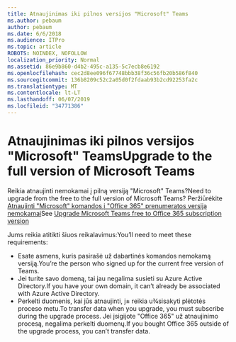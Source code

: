 ```yaml
---
title: Atnaujinimas iki pilnos versijos "Microsoft" Teams
ms.author: pebaum
author: pebaum
ms.date: 6/6/2018
ms.audience: ITPro
ms.topic: article
ROBOTS: NOINDEX, NOFOLLOW
localization_priority: Normal
ms.assetid: 86e9b860-d4b2-495c-a135-5c7ecb8e6192
ms.openlocfilehash: cec2d8ee096f67748bbb38f36c56fb20b586f840
ms.sourcegitcommit: 136b8209c52c2a05d0f2fdaab93b2cd92253fa2c
ms.translationtype: MT
ms.contentlocale: lt-LT
ms.lasthandoff: 06/07/2019
ms.locfileid: "34771386"
---
```

# <a name="upgrade-to-the-full-version-of-microsoft-teams"></a><span data-ttu-id="6e85b-102">Atnaujinimas iki pilnos versijos "Microsoft" Teams</span><span class="sxs-lookup"><span data-stu-id="6e85b-102">Upgrade to the full version of Microsoft Teams</span></span>

<span data-ttu-id="6e85b-103">Reikia atnaujinti nemokamai į pilną versiją "Microsoft" Teams?</span><span class="sxs-lookup"><span data-stu-id="6e85b-103">Need to upgrade from the free to the full version of Microsoft Teams?</span></span> <span data-ttu-id="6e85b-104">Peržiūrėkite [Atnaujinti "Microsoft" komandos į "Office 365" prenumeratos versiją nemokamai](https://docs.microsoft.com/microsoftteams/upgrade-freemium)</span><span class="sxs-lookup"><span data-stu-id="6e85b-104">See [Upgrade Microsoft Teams free to Office 365 subscription version](https://docs.microsoft.com/microsoftteams/upgrade-freemium)</span></span>

<span data-ttu-id="6e85b-105">Jums reikia atitikti šiuos reikalavimus:</span><span class="sxs-lookup"><span data-stu-id="6e85b-105">You’ll need to meet these requirements:</span></span>
- <span data-ttu-id="6e85b-106">Esate asmens, kuris pasirašė už dabartinės komandos nemokamą versiją.</span><span class="sxs-lookup"><span data-stu-id="6e85b-106">You’re the person who signed up for the current free version of Teams.</span></span>
- <span data-ttu-id="6e85b-107">Jei turite savo domeną, tai jau negalima susieti su Azure Active Directory.</span><span class="sxs-lookup"><span data-stu-id="6e85b-107">If you have your own domain, it can’t already be associated with Azure Active Directory.</span></span>
- <span data-ttu-id="6e85b-108">Perkelti duomenis, kai jūs atnaujinti, j± reikia u¾sisakyti plėtotės proceso metu.</span><span class="sxs-lookup"><span data-stu-id="6e85b-108">To transfer data when you upgrade, you must subscribe during the upgrade process.</span></span> <span data-ttu-id="6e85b-109">Jei įsigijote "Office 365" už atnaujinimo procesą, negalima perkelti duomenų.</span><span class="sxs-lookup"><span data-stu-id="6e85b-109">If you bought Office 365 outside of the upgrade process, you can’t transfer data.</span></span>



